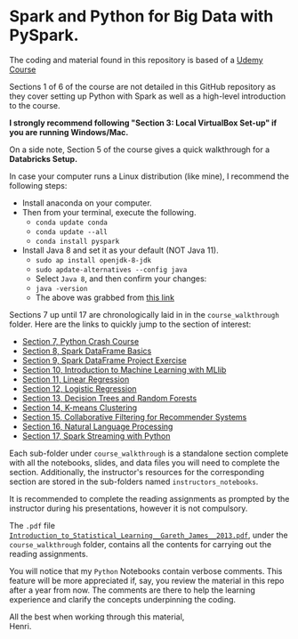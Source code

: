 # Spark and Python for Big Data with PySpark.

The coding and material found in this repository is based of a [Udemy Course](https://www.udemy.com/spark-and-python-for-big-data-with-pyspark)

Sections 1 of 6 of the course are not detailed in this GitHub repository as they cover setting up Python with Spark as well as a high-level introduction to the course.

**I strongly recommend following "Section 3:  Local VirtualBox Set-up" if you are running Windows/Mac.**

On a side note, Section 5 of the course gives a quick walkthrough for a **Databricks Setup.**

In case your computer runs a Linux distribution (like mine), I recommend the following steps:
- Install anaconda on your computer.
- Then from your terminal, execute the following.
  - ```conda update conda```
  - ```conda update --all```
  - ```conda install pyspark```
- Install Java 8 and set it as your default (NOT Java 11).
  - ```sudo ap install openjdk-8-jdk```
  - ```sudo apdate-alternatives --config java```
  - Select ```Java 8```, and then confirm your changes:
  - ```java -version```
  - The above was grabbed from [this link](https://stackoverflow.com/questions/53583199/pyspark-error-unsupported-class-file-major-version-55)

Sections 7 up until 17 are chronologically laid in in the ```course_walkthrough``` folder.  Here are the links to quickly jump to the section of interest:
- [Section 7, Python Crash Course](https://github.com/HenriBranken/spark_and_python_for_big_data_with_pyspark/tree/master/course_walkthrough/section_07__python_crash_course)
- [Section 8, Spark DataFrame Basics](https://github.com/HenriBranken/spark_and_python_for_big_data_with_pyspark/tree/master/course_walkthrough/section_08__Spark_DataFrame_Basics)
- [Section 9, Spark DataFrame Project Exercise](https://github.com/HenriBranken/spark_and_python_for_big_data_with_pyspark/tree/master/course_walkthrough/section_09__Spark_DataFrame_Project_Exercise)
- [Section 10, Introduction to Machine Learning with MLlib](https://github.com/HenriBranken/spark_and_python_for_big_data_with_pyspark/tree/master/course_walkthrough/section_10__Introduction_to_Machine_Learning_with_MLlib)
- [Section 11, Linear Regression](https://github.com/HenriBranken/spark_and_python_for_big_data_with_pyspark/tree/master/course_walkthrough/section_11__Linear_Regression)
- [Section 12, Logistic Regression](https://github.com/HenriBranken/spark_and_python_for_big_data_with_pyspark/tree/master/course_walkthrough/section_12__Logistic_Regression)
- [Section 13, Decision Trees and Random Forests](https://github.com/HenriBranken/spark_and_python_for_big_data_with_pyspark/tree/master/course_walkthrough/section_13__Decision_Trees_and_Random_Forests)
- [Section 14, K-means Clustering](https://github.com/HenriBranken/spark_and_python_for_big_data_with_pyspark/tree/master/course_walkthrough/section_14__K-means_Clustering)
- [Section 15, Collaborative Filtering for Recommender Systems](https://github.com/HenriBranken/spark_and_python_for_big_data_with_pyspark/tree/master/course_walkthrough/section_15__Collaborative_Filtering_for_Recommender_Systems)
- [Section 16, Natural Language Processing](https://github.com/HenriBranken/spark_and_python_for_big_data_with_pyspark/tree/master/course_walkthrough/section_16__Natural_Language_Processing)
- [Section 17, Spark Streaming with Python](https://github.com/HenriBranken/spark_and_python_for_big_data_with_pyspark/tree/master/course_walkthrough/section_17__Spark_Streaming_with_Python)

Each sub-folder under ```course_walkthrough``` is a standalone section complete with all the notebooks, slides, and data files you will need to complete the section.  Additionally, the instructor's resources for the corresponding section are stored in the sub-folders named ```instructors_notebooks```.

It is recommended to complete the reading assignments as prompted by the instructor during his presentations, however it is not compulsory.

The ```.pdf``` file [```Introduction_to_Statistical_Learning__Gareth_James__2013.pdf```](https://github.com/HenriBranken/spark_and_python_for_big_data_with_pyspark/blob/master/course_walkthrough/Introduction_to_Statistical_Learning__Gareth_James__2013.pdf), under the ```course_walkthrough``` folder, contains all the contents for carrying out the reading assignments.

You will notice that my ```Python``` Notebooks contain verbose comments.  This feature will be more appreciated if, say, you review the material in this repo after a year from now.
The comments are there to help the learning experience and clarify the concepts underpinning the coding.

All the best when working through this material,  
Henri.
